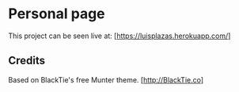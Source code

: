 # Personal page

This project can be seen live at: [https://luisplazas.herokuapp.com/]

## Credits

Based on BlackTie's free Munter theme. [http://BlackTie.co]
